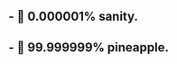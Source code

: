 ## - 🚷 0.000001% sanity.
## - 🍍 99.999999% pineapple.

<!---
shir0tetsuo/shir0tetsuo is a ✨ special ✨ repository because its `README.md` (this file) appears on your GitHub profile.
You can click the Preview link to take a look at your changes.
This is the secret.
--->
